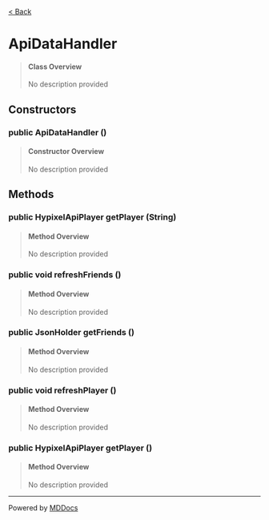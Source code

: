 [< Back](README.md)
# ApiDataHandler #
>#### Class Overview ####
>No description provided
## Constructors ##
### public ApiDataHandler () ###
>#### Constructor Overview ####
>No description provided
>
## Methods ##
### public HypixelApiPlayer getPlayer (String) ###
>#### Method Overview ####
>No description provided
>
### public void refreshFriends () ###
>#### Method Overview ####
>No description provided
>
### public JsonHolder getFriends () ###
>#### Method Overview ####
>No description provided
>
### public void refreshPlayer () ###
>#### Method Overview ####
>No description provided
>
### public HypixelApiPlayer getPlayer () ###
>#### Method Overview ####
>No description provided
>

---
Powered by [MDDocs](https://github.com/VRCube/MDDocs)